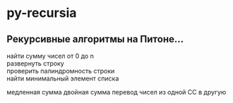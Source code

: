 # py-recursia
## Рекурсивные алгоритмы на Питоне...

найти сумму чисел от 0 до n  
развернуть строку  
проверить палиндромность строки  
найти минимальный элемент списка  

медленная сумма
двойная сумма
перевод чисел из одной СС в другую  
